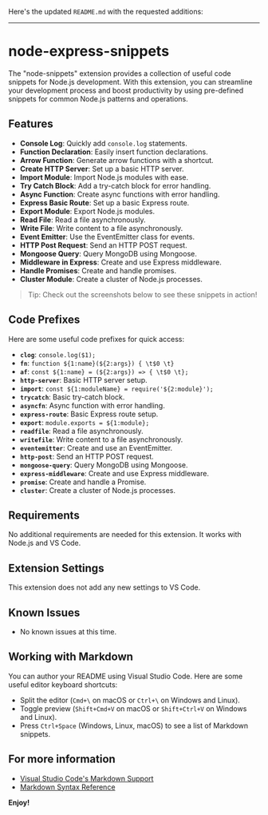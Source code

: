 Here's the updated `README.md` with the requested additions:

---

# node-express-snippets

The "node-snippets" extension provides a collection of useful code snippets for Node.js development. With this extension, you can streamline your development process and boost productivity by using pre-defined snippets for common Node.js patterns and operations.

## Features

- **Console Log**: Quickly add `console.log` statements.
- **Function Declaration**: Easily insert function declarations.
- **Arrow Function**: Generate arrow functions with a shortcut.
- **Create HTTP Server**: Set up a basic HTTP server.
- **Import Module**: Import Node.js modules with ease.
- **Try Catch Block**: Add a try-catch block for error handling.
- **Async Function**: Create async functions with error handling.
- **Express Basic Route**: Set up a basic Express route.
- **Export Module**: Export Node.js modules.
- **Read File**: Read a file asynchronously.
- **Write File**: Write content to a file asynchronously.
- **Event Emitter**: Use the EventEmitter class for events.
- **HTTP Post Request**: Send an HTTP POST request.
- **Mongoose Query**: Query MongoDB using Mongoose.
- **Middleware in Express**: Create and use Express middleware.
- **Handle Promises**: Create and handle promises.
- **Cluster Module**: Create a cluster of Node.js processes.

> Tip: Check out the screenshots below to see these snippets in action!

## Code Prefixes

Here are some useful code prefixes for quick access:

- **`clog`**: `console.log($1);`
- **`fn`**: `function ${1:name}(${2:args}) { \t$0 \t}`
- **`af`**: `const ${1:name} = (${2:args}) => { \t$0 \t};`
- **`http-server`**: Basic HTTP server setup.
- **`import`**: `const ${1:moduleName} = require('${2:module}');`
- **`trycatch`**: Basic try-catch block.
- **`asyncfn`**: Async function with error handling.
- **`express-route`**: Basic Express route setup.
- **`export`**: `module.exports = ${1:module};`
- **`readfile`**: Read a file asynchronously.
- **`writefile`**: Write content to a file asynchronously.
- **`eventemitter`**: Create and use an EventEmitter.
- **`http-post`**: Send an HTTP POST request.
- **`mongoose-query`**: Query MongoDB using Mongoose.
- **`express-middleware`**: Create and use Express middleware.
- **`promise`**: Create and handle a Promise.
- **`cluster`**: Create a cluster of Node.js processes.




## Requirements

No additional requirements are needed for this extension. It works with Node.js and VS Code.

## Extension Settings

This extension does not add any new settings to VS Code.

## Known Issues

- No known issues at this time.



## Working with Markdown

You can author your README using Visual Studio Code. Here are some useful editor keyboard shortcuts:

- Split the editor (`Cmd+\` on macOS or `Ctrl+\` on Windows and Linux).
- Toggle preview (`Shift+Cmd+V` on macOS or `Shift+Ctrl+V` on Windows and Linux).
- Press `Ctrl+Space` (Windows, Linux, macOS) to see a list of Markdown snippets.

## For more information

- [Visual Studio Code's Markdown Support](http://code.visualstudio.com/docs/languages/markdown)
- [Markdown Syntax Reference](https://help.github.com/articles/markdown-basics/)

**Enjoy!**